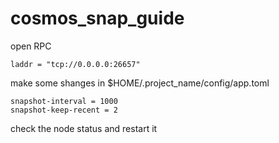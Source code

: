 # cosmos_snap_guide
open RPC
```
laddr = "tcp://0.0.0.0:26657"
```
make some shanges in $HOME/.project_name/config/app.toml
```
snapshot-interval = 1000
snapshot-keep-recent = 2
```
check the node status and restart it
